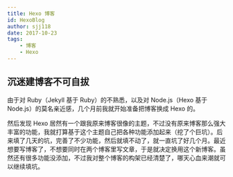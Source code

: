 ```yaml
---
title: Hexo 博客
id: HexoBlog
author: sjj118
date: 2017-10-23
tags:
    - 博客
    - Hexo
---
```


## 沉迷建博客不可自拔

由于对 Ruby（Jekyll 基于 Ruby）的不熟悉，以及对 Node.js（Hexo 基于 Node.js）的莫名亲近感，几个月前我就开始准备把博客换成 Hexo 的。

然后发现 Hexo 居然有一个跟我原来博客很像的主题，不过没有原来博客那么强大丰富的功能，我就打算基于这个主题自己把各种功能添加起来（挖了个巨坑）。后来填了几天的坑，完善了不少功能，然后就填不动了，就一直坑了好几个月。最近想要写博客了，不想要同时在两个博客里写文章，于是就决定换用这个新博客。虽然还有很多功能没添加，不过我对整个博客的构架已经清楚了，哪天心血来潮就可以继续填坑。